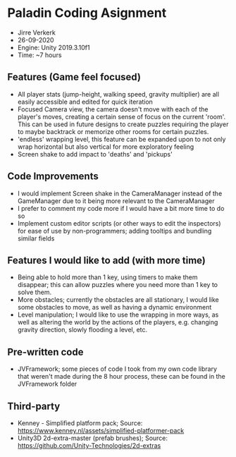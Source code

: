 # Paladin Coding Asignment
- Jirre Verkerk
- 26-09-2020
- Engine: Unity 2019.3.10f1
- Time: ~7 hours

## Features (Game feel focused)
- All player stats (jump-height, walking speed, gravity multiplier) are all easily accessible and edited for quick iteration
- Focused Camera view, the camera doesn't move with each of the player's moves, creating a certain sense of focus on the current 'room'. This can be used in future designs to create puzzles requiring the player to maybe backtrack or memorize other rooms for certain puzzles.
- 'endless' wrapping level, this feature can be expanded upon to not only wrap horizontal but also vertical for more exploratory feeling
- Screen shake to add impact to 'deaths' and 'pickups'

## Code Improvements
- I would implement Screen shake in the CameraManager instead of the GameManager due to it being more relevant to the CameraManager
- I prefer to comment my code more if I would have a bit more time to do so
- Implement custom editor scripts (or other ways to edit the inspectors) for ease of use by non-programmers; adding tooltips and bundling similar fields

## Features I would like to add (with more time)
- Being able to hold more than 1 key, using timers to make them disappear; this can allow puzzles where you need more than 1 key to solve them.
- More obstacles; currently the obstacles are all stationary, I would like some obstacles to move, as well as having a dynamic environment
- Level manipulation; I would like to use the wrapping in more ways, as well as altering the world by the actions of the players, e.g. changing gravity direction, slowly flooding a level, etc.

## Pre-written code
- JVFramework; some pieces of code I took from my own code library that weren't made during the 8 hour process, these can be found in the JVFramework folder

## Third-party
- Kenney - Simplified platform pack; Source: https://www.kenney.nl/assets/simplified-platformer-pack
- Unity3D 2d-extra-master (prefab brushes); Source: https://github.com/Unity-Technologies/2d-extras

